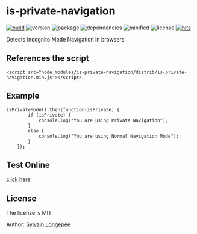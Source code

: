 # is-private-navigation

<div style="display:inline">

[![build](https://travis-ci.org/Sylvain59650/is-private-navigation.png?branch=master)](https://travis-ci.org/Sylvain59650/is-private-navigation)
![version](https://img.shields.io/npm/v/is-private-navigation.svg)
![package](https://img.shields.io/github/package-json/v/Sylvain59650/is-private-navigation.svg)
![dependencies](https://img.shields.io/david/Sylvain59650/is-private-navigation.svg)
![minified](https://img.shields.io/bundlephobia/min/is-private-navigation.svg)
![license](https://img.shields.io/npm/l/is-private-navigation.svg)
[![hits](http://hits.dwyl.com/Sylvain59650/is-private-navigation.svg)](http://hits.dwyl.com/Sylvain59650/is-private-navigation)
</div>

Detects Incognito Mode Navigation in browsers

## References the script

    <script src="node_modules/is-private-navigation/distrib/is-private-navigation.min.js"></script>
## Example

    isPrivateMode().then(function(isPrivate) {            
            if (isPrivate) {
                console.log("You are using Private Navigation");
            }
            else {
                console.log("You are using Normal Navigation Mode");
            }
        });

## Test Online
[click here](https://sylvain59650.github.io/is-private-navigation/)

## License
The license is MIT

Author: [Sylvain Longepée](https://github.com/Sylvain59650)